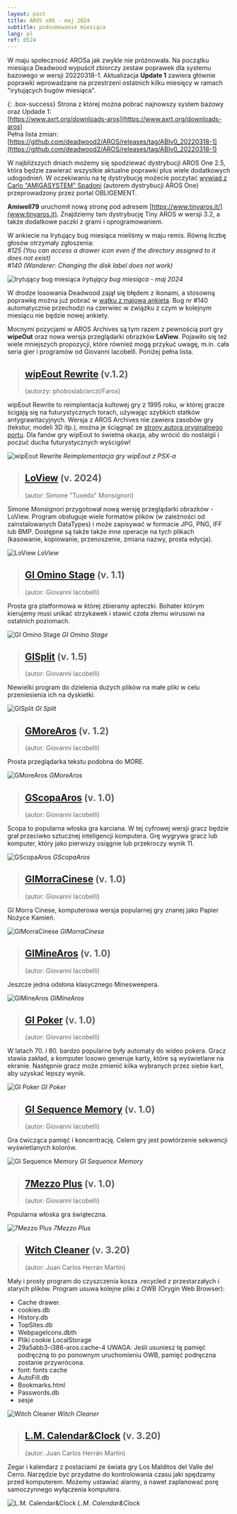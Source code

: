 ```yaml
---
layout: post
title: AROS x86 - maj 2024
subtitle: podsumowanie miesiąca
lang: pl
ref: 0524
---
```


W maju społeczność AROSa jak zwykle nie próżnowała. Na początku miesiąca Deadwood wypuścił zbiorczy zestaw poprawek dla systemu bazowego w wersji 20220318-1. Aktualizacja **Update 1** zawiera głównie poprawki wprowadzane na przestrzeni ostatnich kilku miesięcy w ramach "irytujących bugów miesiąca".  

{: .box-success}
Strona z której można pobrać najnowszy system bazowy oraz Updade 1:  
[https://www.axrt.org/downloads-aros](https://www.axrt.org/downloads-aros)  
Pełna lista zmian:  
[https://github.com/deadwood2/AROS/releases/tag/ABIv0_20220318-1](https://github.com/deadwood2/AROS/releases/tag/ABIv0_20220318-1)  

W najbliższych dniach możemy się spodziewać dystrybucji AROS One 2.5, która będzie zawierać wszystkie aktualne poprawki plus wiele dodatkowych udogodnień. W oczekiwaniu na tę dystrybucję możecie poczytać [wywiad z Carlo "AMIGASYSTEM" Spadoni](https://obligement-free-fr.translate.goog/articles/itwcarlospadoni.php?_x_tr_sl=fr&_x_tr_tl=en&_x_tr_hl=fr&_x_tr_sch=http) (autorem dystrybucji AROS One) przeprowadzony przez portal OBLIGEMENT.

**Amiwell79** uruchomił nową stronę pod adresem [https://www.tinyaros.it/](www.tinyaros.it). Znajdziemy tam dystrybucję Tiny AROS w wersji 3.2, a także dodatkowe paczki z grami i oprogramowaniem.

W ankiecie na Irytujący bug miesiąca mieliśmy w maju remis. Równą liczbę głosów otrzymały zgłoszenia:  
*#125 (You can access a drawer icon even if the directory assigned to it does not exist)*  
*#140 (Wanderer: Changing the disk label does not work)*

![Irytujący bug miesiąca](/assets/img/ibotm0524.png)
*Irytujący bug miesiąca - maj 2024*

W drodze losowania Deadwood zajął się błędem z ikonami, a stosowną poprawkę można już pobrać w [wątku z majową ankietą](https://www.arosworld.org/infusions/forum/viewthread.php?thread_id=1246&pid=5344). Bug nr #140 automatycznie przechodzi na czerwiec w związku z czym w kolejnym miesiącu nie będzie nowej ankiety.

Mocnymi pozycjami w AROS Archives są tym razem z pewnością port gry **wipeOut** oraz nowa wersja przeglądarki obrazków **LoView**. Pojawiło się też wiele mniejszych propozycji, które również mogą przykuć uwagę, m.in. cała seria gier i programów od Giovanni Iacobelli. Poniżej pełna lista.

> ## [wipEout Rewrite](http://archives.aros-exec.org/?function=showfile&file=game/driving/wipeout_rewrite.i386-aros.zip) (v.1.2)
> (autorzy: phoboslab/arczi/Farox)

wipEout Rewrite to reimplentacja kultowej gry z 1995 roku, w której gracze ścigają się na futurystycznych torach, używając szybkich statków antygrawitacyjnych. Wersja z AROS Archives nie zawiera zasobów gry (tekstur, modeli 3D itp.), można je ściągnąć ze [strony autora oryginalnego portu](https://phoboslab.org/log/2023/08/rewriting-wipeout). Dla fanów gry wipEout to świetna okazja, aby wrócić do nostalgii i poczuć ducha futurystycznych wyścigów!

![wipEout Rewrite](/assets/img/wipeout.jpg)
*Reimplementacja gry wipEout z PSX-a*

> ## [LoView](http://archives.aros-exec.org/?function=showfile&file=graphics/viewer/loview.i386-aros.lha) (v. 2024)
> (autor: Simone "Tuxedo" Monsignori)

Simone Monsignori przygotował nową wersję przeglądarki obrazków - LoView. Program obsługuje wiele formatów plików (w zależności od zainstalowanych DataTypes) i może 
zapisywać w formacie JPG, PNG, IFF lub BMP. Dostępne są także także inne operacje na tych plikach (kasowanie, kopiowanie, przenoszenie, zmiana nazwy, prosta edycja). 

![LoView](/assets/img/loview2024.png)
*LoView*

> ## [GI Omino Stage](http://archives.aros-exec.org/?function=showfile&file=game/giominoaros.i386-aros.zip) (v. 1.1)
> (autor: Giovanni Iacobelli)

Prosta gra platformowa w której zbieramy apteczki. Bohater którym kierujemy musi unikać strzykawek i stawić czoła złemu wirusowi na ostatnich poziomach.

![GI Omino Stage](/assets/img/giomino.jpg)
*GI Omino Stage*

> ## [GISplit](http://archives.aros-exec.org/?function=showfile&file=utility/filetool/gisplit.i386-aros.zip) (v. 1.5)
> (autor: Giovanni Iacobelli)

Niewielki program do dzielenia dużych plików na małe pliki w celu przeniesienia ich na dyskietki.

![GISplit](/assets/img/gisplit.png)
*GI Split*

> ## [GMoreAros](http://archives.aros-exec.org/?function=showfile&file=utility/text/misc/gmore.i386-aros.zip) (v. 1.2)
> (autor: Giovanni Iacobelli)

Prosta przeglądarka tekstu podobna do MORE. 

![GMoreAros](/assets/img/gmore.png)
*GMoreAros*

> ## [GScopaAros](http://archives.aros-exec.org/?function=showfile&file=game/card/giscopa.i386-aros.zip) (v. 1.0)
> (autor: Giovanni Iacobelli)

Scopa to popularna włoska gra karciana. W tej cyfrowej wersji gracz będzie grał przeciwko sztucznej inteligencji komputera. Grę wygrywa gracz lub komputer, który jako pierwszy osiągnie lub przekroczy wynik 11.

![GScopaAros](/assets/img/giscopa.png)
*GScopaAros*

> ## [GIMorraCinese](http://archives.aros-exec.org/?function=showfile&file=game/board/gimorracinese.i386-aros.zip) (v. 1.0)
> (autor: Giovanni Iacobelli)

GI Morra Cinese, komputerowa wersja popularnej gry znanej jako Papier Nożyce Kamień.

![GIMorraCinese](/assets/img/gimorra.png)
*GIMorraCinese*

> ## [GIMineAros](http://archives.aros-exec.org/?function=showfile&file=game/board/gimine.i386-aros.zip) (v. 1.0)
> (autor: Giovanni Iacobelli)

Jeszcze jedna odsłona klasycznego Minesweepera.

![GIMineAros](/assets/img/gimine.png)
*GIMineAros*

> ## [GI Poker](http://archives.aros-exec.org/?function=showfile&file=game/card/gipoker.i386-aros.zip) (v. 1.0)
> (autor: Giovanni Iacobelli)

W latach 70. i 80. bardzo popularne były automaty do wideo pokera. Gracz stawia zakład, a komputer losowo generuje karty, które są wyświetlane na ekranie.
Następnie gracz może zmienić kilka wybranych przez siebie kart, aby uzyskać lepszy wynik.

![GI Poker](/assets/img/gipoker.png)
*GI Poker*

> ## [GI Sequence Memory](http://archives.aros-exec.org/?function=showfile&file=game/board/gisequencememory.i386-aros.zip) (v. 1.0)
> (autor: Giovanni Iacobelli)

Gra ćwicząca pamięć i koncentrację. Celem gry jest powtórzenie sekwencji wyświetlanych kolorów.

![GI Sequence Memory](/assets/img/gimemory.png)
*GI Sequence Memory*

> ## [7Mezzo Plus](http://archives.aros-exec.org/?function=showfile&file=game/card/7mezzoplus.i386-aros.zip) (v. 1.0)
> (autor: Giovanni Iacobelli)

Popularna włoska gra świąteczna.

![7Mezzo Plus](/assets/img/7mezzo.png)
*7Mezzo Plus*

> ## [Witch Cleaner](http://archives.aros-exec.org/?function=showfile&file=network/server/misc/witchcleaner.lha) (v. 3.20)
> (autor:	Juan Carlos Herrán Martín)

Mały i prosty program do czyszczenia kosza .recycled z przestarzałych i starych plików. Program usuwa kolejne pliki z OWB (Orygin Web
Browser):
- Cache drawer.
- cookies.db
- History.db
- TopSites.db
- WebpageIcons.dbth
- Pliki cookie LocalStorage
- 29a5abb3-i386-aros.cache-4 UWAGA: Jeśli usuniesz tę pamięć podręczną to po ponownym uruchomieniu OWB, pamięć podręczna zostanie przywrócona.
- font: fonts cache
- AutoFill.db
- Bookmarks.html
- Passwords.db
- sesje

![Witch Cleaner](/assets/img/witchcleaner.jpg)
*Witch Cleaner*

> ## [L.M. Calendar&Clock](http://archives.aros-exec.org/?function=showfile&file=network/server/misc/witchcleaner.lha) (v. 3.20)
> (autor:	Juan Carlos Herrán Martín)

Zegar i kalendarz z postaciami ze świata gry Los Malditos del Valle del Cerro. Narzędzie być przydatne do kontrolowania czasu jaki spędzamy przed komputerem. Możemy ustawiać alarmy, a nawet zaplanować porę samoczynnego wyłączenia komputera.

![L.M. Calendar&Clock](/assets/img/lmcalendarclock.jpg)
*L.M. Calendar&Clock*
